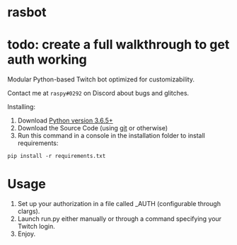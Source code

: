 # rasbot
# todo: create a full walkthrough to get auth working
Modular Python-based Twitch bot optimized for customizability.

Contact me at `raspy#0292` on Discord about bugs and glitches.

Installing:
1. Download [Python version 3.6.5+](https://www.python.org/downloads/)
2. Download the Source Code (using [git](https://git-scm.com/downloads) or otherwise)
3. Run this command in a console in the installation folder to install requirements:
```
pip install -r requirements.txt
```

# Usage
1. Set up your authorization in a file called _AUTH (configurable through clargs).
2. Launch run.py either manually or through a command specifying your Twitch login.
3. Enjoy.
